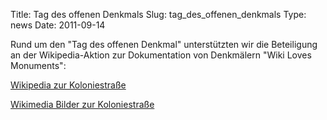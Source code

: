 Title: Tag des offenen Denkmals
Slug: tag_des_offenen_denkmals
Type: news
Date: 2011-09-14

Rund um den "Tag des offenen Denkmal" unterstützten wir die Beteiligung an der Wikipedia-Aktion zur Dokumentation von Denkmälern "Wiki Loves Monuments":

<a href="http://de.wikipedia.org/wiki/Koloniestraße#Geb.C3.A4ude_und_Einrichtungen" target="_blank">Wikipedia zur Koloniestraße</a>

<a href="http://commons.wikimedia.org/wiki/Category:Koloniestra%C3%9Fe_%28Berlin-Gesundbrunnen%29" target="_blank">Wikimedia Bilder zur Koloniestraße</a>
